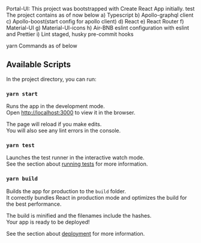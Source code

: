 Portal-UI:
This project was bootstrapped with Create React App initially.
test
The project contains as of now below
a) Typescript
b) Apollo-graphql client
c) Apollo-boost(start config for apollo client)
d) React
e) React Router
f) Material-UI
g) Material-UI-icons
h) Air-BNB eslint configuration with eslint and Prettier
i) Lint staged, husky pre-commit hooks

yarn Commands as of below

## Available Scripts

In the project directory, you can run:

### `yarn start`

Runs the app in the development mode.<br />
Open [http://localhost:3000](http://localhost:3000) to view it in the browser.

The page will reload if you make edits.<br />
You will also see any lint errors in the console.

### `yarn test`

Launches the test runner in the interactive watch mode.<br />
See the section about [running tests](https://facebook.github.io/create-react-app/docs/running-tests) for more information.

### `yarn build`

Builds the app for production to the `build` folder.<br />
It correctly bundles React in production mode and optimizes the build for the best performance.

The build is minified and the filenames include the hashes.<br />
Your app is ready to be deployed!

See the section about [deployment](https://facebook.github.io/create-react-app/docs/deployment) for more information.
